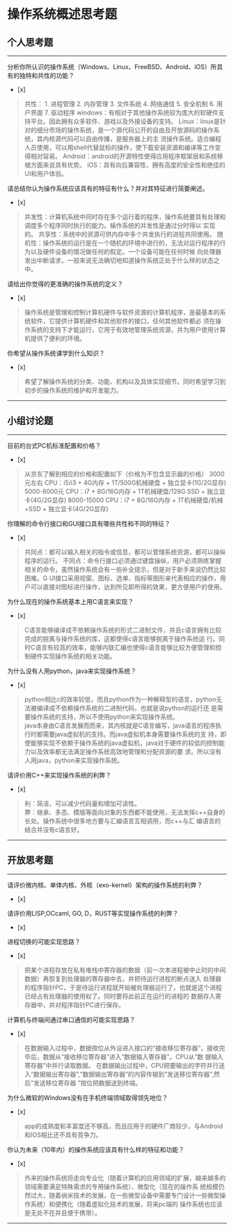 # 操作系统概述思考题

## 个人思考题

---

分析你所认识的操作系统（Windows、Linux、FreeBSD、Android、iOS）所具有的独特和共性的功能？
- [x]  

>  共性：
    1. 进程管理
    2. 内存管理
    3. 文件系统
    4. 网络通信
    5. 安全机制
    6. 用户界面
    7. 驱动程序
  windows：有相对于其他操作系统较为庞大的软硬件支持平台。因此拥有众多软件、游戏以及外接设备的支持。
  Linux：linux是针对的细分市场的操作系统，是一个源代码公开的自由及开放源码的操作系统，其内核源代码可以自由传播，是服务器上的主   流操作系统。适合编程人员使用，可以用shell代替鼠标的操作，使下载安装资源和编译等工作变得相对容易。
  Android：android的开源特性使得应用程序框架层和系统移植方面来说具有优势。
  iOS：具有向后兼容性，拥有高度的安全性和绝佳的UI和用户体验。
  

请总结你认为操作系统应该具有的特征有什么？并对其特征进行简要阐述。
- [x]  

>  并发性：计算机系统中同时存在多个运行着的程序，操作系统要具有处理和调度多个程序同时执行的能力。橾作系统的并发性是通过分时得以    实现的。 
   共享性：系统中的资源可供内存中多个并发执行的进程共同使用。
   随机性：操作系统的运行是在一个随机的环境中进行的，无法对运行程序的行为以及硬件设备的情况做任何的假定。一个设备可能在任何时候    向处理器发出中断请求，一般来说无法确切地知道操作系统正处于什么样的状态之中。
   

请给出你觉得的更准确的操作系统的定义？
- [x]  

> 操作系统是管理和控制计算机硬件与软件资源的计算机程序，是最基本的系统软件，它提供计算机硬件和其他软件的接口，任何其他软件都必   须在操作系统的支持下才能运行，它用于有效地管理系统资源，并为用户使用计算机提供了便利的环境。

你希望从操作系统课学到什么知识？
- [x]  

>   希望了解操作系统的分类、功能、机构以及具体实现细节。同时希望学习到初步的操作系统的维护和开发能力。

---

## 小组讨论题

---

目前的台式PC机标准配置和价格？
- [x]  

> 从京东了解到相应的价格和配置如下（价格为不包含显示器的价格）
  3000元左右	CPU：i5/i3 + 4G内存	+ 1T/500G机械硬盘 + 独立显卡(1G/2G显存)
  5000-8000元	CPU：i7 + 8G/16G内存 + 1T机械硬盘/128G SSD + 独立显卡(4G/2G显存)
  8000-15000	CPU：i7 + 8G/16G内存 + 1T机械硬盘/机械+SSD + 独立显卡(4G/2G显存)

你理解的命令行接口和GUI接口具有哪些共性和不同的特征？
- [x]  

> 共同点：都可以输入相关的指令或信息，都可以管理系统资源，都可以操纵程序的运行。
  不同点：命令行接口必须通过键盘操纵，用户必须熟练掌握相关的命令，虽然操作系统会有一些补全提示，但是对于新手来说仍然比较困难。G   UI接口采用视窗、图标、选单、指标等图形来代表相应的操作，用户可以直接对图标进行操作，达到所见即所得的效果，更方便用户的使用。


为什么现在的操作系统基本上用C语言来实现？
- [x]  

>  C语言能够编译成不依赖操作系统的形式二进制文件，并且c语言拥有比较完成的脱离与操作系统的库，这都使得c语言能够脱离于操作系统运    行。同时C语言有较高的效率，能够内联汇编也使得c语言能够比较方便管理和控制硬件实现操作系统的相关功能。

为什么没有人用python，java来实现操作系统？
- [x]  

>  python相比c的效率较低，而且python作为一种解释型的语言，python无法被编译成不依赖操作系统的二进制代码，也就是说python的运行还    是需要操作系统的支持，所以不使用python来实现操作系统。  
   java本身由C语言发展而而来，其内核就是C语言编写，java语言的程序执行时都需要java虚拟机的支持。而java虚拟机本身需要操作系统的支    持，即使能够实现不依赖于操作系统的java虚拟机，java对于硬件的较低的控制能力以及效率都无法满足操作系统高效地管理和分配资源的要    求。所以没有人用java，python来实现操作系统。

请评价用C++来实现操作系统的利弊？
- [x]  

>  利：简洁，可以减少代码量和增加可读性。         
   弊：继承、多态、模版等面向对象的东西都不能使用，无法发挥c++自身的长处。操作系统中很多地方要与汇编语言互相调用，而c++与汇    编语言的结合并没有c语言好。

---

## 开放思考题

---

请评价微内核、单体内核、外核（exo-kernel）架构的操作系统的利弊？
- [x]  

>  

请评价用LISP,OCcaml, GO, D，RUST等实现操作系统的利弊？
- [x]  

>  

进程切换的可能实现思路？
- [x]  

>  把某个进程存放在私有堆栈中寄存器的数据（前一次本进程被中止时的中间数据）再恢复到处理器的寄存器中去，并把待运行进程的断点送入    处理器的程序指针PC，于是待运行进程就开始被处理器运行了，也就是这个进程已经占有处理器的使用权了。同时要将此前正在运行的进程的    数据存入寄存器中，并对程序指针PC进行保存。

计算机与终端间通过串口通信的可能实现思路？
- [x]  

>  在数据输入过程中，数据按位从外设进入接口的“接收移位寄存器”，接收完毕后，数据从“接收移位寄存器”进入“数据输入寄存器”。CPU从“数    据输入寄存器”中并行读取数据。
   在数据输出过程中，CPU把要输出的字符并行送入“数据输出寄存器”,“数据输出寄存器”的内容传输到“发送移位寄存器”,然后“发送移位寄存器    ”按位把数据送到终端。

为什么微软的Windows没有在手机终端领域取得领先地位？
- [x]  

>  app的成熟度和丰富度还不够高，而且应用于的硬件厂商较少，与Android和IOS相比还不具有竞争力。

你认为未来（10年内）的操作系统应该具有什么样的特征和功能？
- [x]  

>  外来的操作系统将走向专业化（随着计算机的应用领域的扩展，越来越多的领域需要满足特殊需求的专用操作系统）、微型化（现在的操作系    统规模仍然过大，随着纳米技术的发展，在一些微型设备中需要专门设计一些微型操作系统）和便携化（随着虚拟化技术的发展，将来pc端的    操作系统也应该是无处不在并且便于携带）。


---
